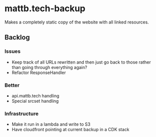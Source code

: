 # mattb.tech-backup

Makes a completely static copy of the website with all linked resources.

## Backlog

### Issues

- Keep track of all URLs rewritten and then just go back to those rather than going through everything again?
- Refactor ResponseHandler

### Better

- api.mattb.tech handling
- Special srcset handling

### Infrastructure

- Make it run in a lambda and write to S3
- Have cloudfront pointing at current backup in a CDK stack
